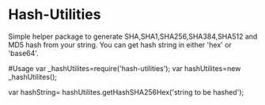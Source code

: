 # Hash-Utilities

Simple helper package to generate SHA,SHA1,SHA256,SHA384,SHA512 and MD5 hash from your string. You can get hash string in either 'hex' or 'base64'.

#Usage
var _hashUtilites=require('hash-utilities');
var hashUtilites=new _hashUtilites();

var hashString= hashUtilites.getHashSHA256Hex('string to be hashed');
